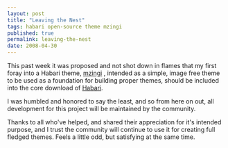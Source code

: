 ```yaml
---
layout: post
title: "Leaving the Nest"
tags: habari open-source theme mzingi
published: true
permalink: leaving-the-nest
date: 2008-04-30
---
```


This past week it was proposed and not shot down in flames that my first foray into a Habari theme, <a href="http://miklb.com/mzingi">mzingi</a> , intended as a simple, image free theme to be used as a foundation for building proper themes, should be included into the core download of <a href="http://habariproject.org">Habari</a>.

I was humbled and honored to say the least, and so from here on out, all development for this project will be maintained by the community.

Thanks to all who've helped, and shared their appreciation for it's intended purpose, and I trust the community will continue to use it for creating full fledged themes.  Feels a little odd, but satisfying at the same time.
